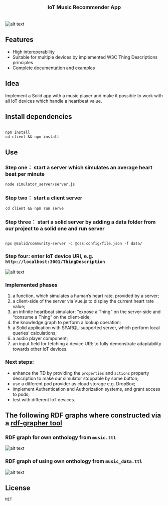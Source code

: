 <h3 align="center" style="margin: 30px 0 35px;">IoT Music Recommender App</h3>

![alt text](https://github.com/nightingale18/iot-music-recommender/blob/main/demo/output_view.png?raw=true)


## Features
- High interoperability
- Suitable for multiple devices by implemented W3C Thing Descriptions principles
- Complete documentation and examples

## Idea
Implement a Solid app with a music player and make it possible to work with all IoT devices which handle a heartbeat value.

## Install dependencies
```

npm install
cd client && npm install
```

## Use
### Step one： start a server which simulates an average heart beat per minute
```
node simulator_server/server.js
```

### Step two： start a client server
```
cd client && npm run serve
```

### Step three： start a solid server by adding a data folder from our project to a solid one and run server
```

npx @solid/community-server -c @css:config/file.json -f data/
```
### Step four: enter IoT device URI, e.g. `http://localhost:3001/ThingDescription`

![alt text](https://github.com/nightingale18/iot-music-recommender/blob/main/demo/start_view.png?raw=true)


### Implemented phases

1. a function, which simulates a human’s heart rate, provided by a server;
2. a client-side of the server via Vue.js to display the current heart rate value;
3. an infinite heartbeat simulator: “expose a Thing” on the server-side and “consume a Thing” on the client-side;
4. the knowledge graph to perform a lookup operation;
5. a Solid application with SPARQL-supported server, which perform local queries’ calculations;
6. a audio player component;
7. an input field for fetching a device URI: to fully demonstrate adaptability towards other IoT devices.

### Next steps:

- enhance the TD by providing the  `properties` and  `actions` property description to make our simulator stoppable by some button;
- use a different pod provider as cloud storage e.g. DropBox;
- implement Authentication and Authorization systems, and grant access to pods;
- test with different IoT devices.



## The following RDF graphs where constructed via a <a href="https://www.ldf.fi/service/rdf-grapher"> rdf-grapher tool </a>
### RDF graph for own onthology from `music.ttl`

![alt text](https://github.com/nightingale18/iot-music-recommender/blob/main/png/rdf-graph-music.png?raw=true)

### RDF graph of using own onthology from `music_data.ttl`

![alt text](https://github.com/nightingale18/iot-music-recommender/blob/main/png/rdf-graph-music-data.png?raw=true)

## License
`MIT`
